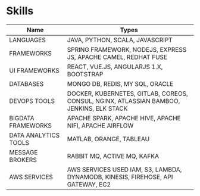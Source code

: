 # Skills


| Name  | Types  |
|---|---|
| LANGUAGES  | JAVA, PYTHON, SCALA, JAVASCRIPT  |
| FRAMEWORKS | SPRING FRAMEWORK, NODEJS, EXPRESS JS, APACHE CAMEL, REDHAT FUSE  |
| UI FRAMEWORKS  | REACT, VUE.JS, ANGULARJS 1.X, BOOTSTRAP  |
| DATABASES | MONGO DB, REDIS, MY SQL, ORACLE |
| DEVOPS TOOLS | DOCKER, KUBERNETES, GITLAB, COREOS, CONSUL, NGINX, ATLASSIAN BAMBOO, JENKINS, ELK STACK |
| BIGDATA FRAMEWORKS | APACHE SPARK, APACHE HIVE, APACHE NIFI, APACHE AIRFLOW |
| DATA ANALYTICS TOOLS | MATLAB, ORANGE, TABLEAU |
| MESSAGE BROKERS | RABBIT MQ, ACTIVE MQ, KAFKA |
| AWS SERVICES | AWS SERVICES USED IAM, S3, LAMBDA, DYNAMODB, KINESIS, FIREHOSE, API GATEWAY, EC2 |  